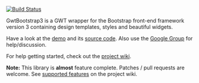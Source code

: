 [![Build Status](https://buildhive.cloudbees.com/job/gwtbootstrap3/job/gwtbootstrap3/badge/icon)](https://buildhive.cloudbees.com/job/gwtbootstrap3/job/gwtbootstrap3/)

GwtBootstrap3 is a GWT wrapper for the Bootstrap front-end framework version 3
containing design templates, styles and beautiful widgets.

Have a look at the [demo](http://gwtbootstrap3.github.io/gwtbootstrap3-demo/) and its
[source code](https://github.com/gwtbootstrap3/gwtbootstrap3-demo/tree/master/src/main/java/org/gwtbootstrap3/demo/client). Also use the [Google Group](https://groups.google.com/forum/?fromgroups#!forum/gwtbootstrap3) for help/discussion.

For help getting started, check out the [project wiki](https://github.com/gwtbootstrap3/gwtbootstrap3/wiki).

**Note:** This library is **almost** feature complete. Patches / pull requests are welcome. See [supported features](https://github.com/gwtbootstrap3/gwtbootstrap3/wiki/Supported-Features) on the project wiki.
